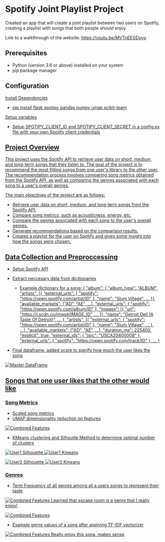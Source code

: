 # Spotify Joint Playlist Project

Created an app that will create a joint playlist between two users on Spotify, creating a playlist with songs that both people should enjoy.

Link to a walkthrough of the website: https://youtu.be/MVTnEEGDoyo

## Prerequisites

- Python (version 3.6 or above) installed on your system
- pip package manager

## Configuration

<u>Install Dependencies<u>
- pip install flask spotipy pandas numpy umap scikit-learn

Setup variables
- Setup SPOTIPY_CLIENT_ID and SPOTIPY_CLIENT_SECRET in a config.py file with your own Spotify client credentials

## Project Overview

This project uses the Spotify API to retrieve user data on short, medium, and long-term songs that they listen to. The goal of the project is to recommend the most fitting songs from one user's library to the other user. The recommendation process involves comparing song metrics obtained from the Spotify API, as well as comparing the genres associated with each song to a user's overall genres.

The main objectives of the project are as follows:

- Retrieve user data on short, medium, and long term songs from the Spotify API.
- Compare song metrics, such as acousticness, energy, etc.
- Compare the genres associated with each song to the user's overall genres.
- Generate recommendations based on the comparison results.
- Creates a playlist for the user on Spotify and gives some insight into how the songs were chosen.

## Data Collection and Preproccessing

- Setup Spotify API
- Extract neccesary data from dicitionaries
  - Example dictionary for a song: {
    "album": {
        "album_type": "ALBUM",
        "artists": [{
            "external_urls": {
                "spotify": "https://open.spotify.com/artist/ID"
            },
            "name": "Slum Village",
            ...
        }],
        "available_markets": ["AD", "AE", ...],
        "external_urls": {
            "spotify": "https://open.spotify.com/album/ID"
        },
        "images": [{
            "url": "https://i.scdn.co/image/IMAGE_ID",
            ...
        }],
        "name": "Detroit Deli (A Taste Of Detroit)",
        ...
    },
    "artists": [{
        "external_urls": {
            "spotify": "https://open.spotify.com/artist/ID"
        },
        "name": "Slum Village",
        ...
    }, ...],
    "available_markets": ["AD", "AE", ...],
    "duration_ms": 225400,
    "explicit": true,
    "external_ids": {
        "isrc": "USCA20400008"
    },
    "external_urls": {
        "spotify": "https://open.spotify.com/track/ID"
    },
    ...
}

- Final dataframe, added score to signify how much the user likes the song

![Master DataFrame](imgs/master_df.png)


## Songs that one user likes that the other would like

### Song Metrics
- Scaled song metrics
- UMAP dimensionality reduction on features

![Combined Features](imgs/together.png)
- KMeans clustering and Silhoutte Method to determine optimal number of clusters

![User1 Silhouette](imgs/silhouette1.png)
![User1 Kmeans](imgs/kmeans1.png)

![User2 Silhouette](imgs/silhouette2.png)
![User2 Kmeans](imgs/kmeans2.png)

### Genres
- Term Frequency of all genres among all a users songs to represent their taste

![Combined Features](imgs/user1_taste.png)
Learned that escape room is a genre that I really enjoy!

![Combined Features](imgs/user2_taste.png)

- Example genre values of a song after applying TF-IDF vectorizer

![Combined Features](imgs/song.png)
Really enjoy this song, makes sense

